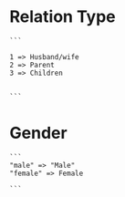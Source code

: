 # Relation Type

    ```
    
    1 => Husband/wife
    2 => Parent
    3 => Children
    

    ```

# Gender

    ```
    "male" => "Male"
    "female" => Female

    ```
